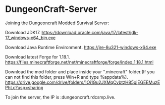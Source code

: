 # DungeonCraft-Server
Joining the Dungeoncraft Modded Survival Server:

Download JDK17.
https://download.oracle.com/java/17/latest/jdk-17_windows-x64_bin.exe

Download Java Runtime Environment.
https://jre-8u321-windows-x64.exe

Download latest Forge for 1.18.1.
https://files.minecraftforge.net/net/minecraftforge/forge/index_1.18.1.html

Download the mod folder and place inside your ".minecraft" folder.(If you can not find this folder, press Win+R and type %appdata%).
https://drive.google.com/drive/folders/1Oi1Gu2JXMqCvbtzH85gjEGEEMuzEPhLc?usp=sharing

To join the server, the IP is :dungeoncraft.rdcsmp.live.
